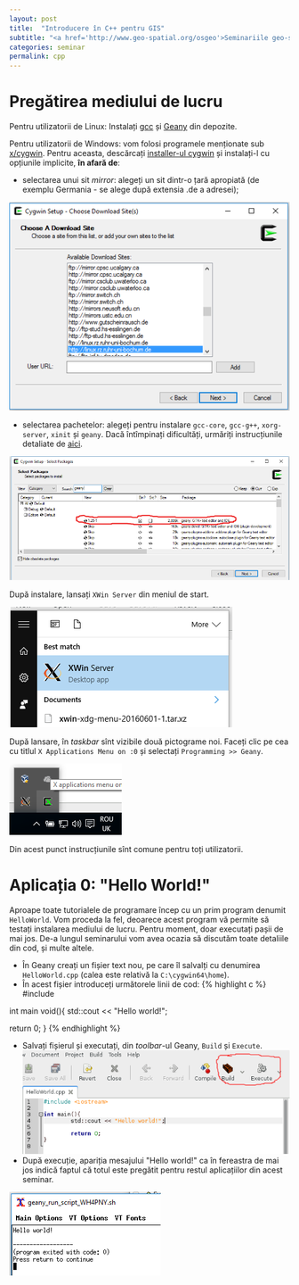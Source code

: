 ```yaml
---
layout: post
title:  "Introducere în C++ pentru GIS"
subtitle: "<a href='http://www.geo-spatial.org/osgeo'>Seminariile geo-spațial.org, București</a>"
categories: seminar
permalink: cpp
---
```


Pregătirea mediului de lucru
===========
Pentru utilizatorii de Linux:
   Instalați [gcc][gcc_url] și [Geany][geany_url] din depozite.
   
Pentru utilizatorii de Windows: vom folosi programele menționate sub 
[x/cygwin][xcyg_url]. Pentru aceasta, descărcați [installer-ul cygwin][cyginst_url] și instalați-l cu opțiunile implicite, **în afară de**:
   
   + selectarea unui sit _mirror_: alegeți un sit dintr-o țară apropiată (de exemplu Germania - se alege după extensia .de a adresei);
   
   ![](/assets/ps_cysetup_mirrorsel.png)
   
   + selectarea pachetelor: alegeți pentru instalare `gcc-core`, `gcc-g++`, `xorg-server`, `xinit` și `geany`. Dacă întîmpinați dificultăți, urmăriți instrucțiunile detaliate de [aici][cyginst_tutor].
   
   ![](/assets/ps_cysetup_packsel.png)
   
După instalare, lansați `XWin Server` din meniul de start. 

![](/assets/ps_xwinserver_start.png)

După lansare, în _taskbar_ sînt vizibile două pictograme noi. Faceți clic pe cea cu titlul `X Applications Menu on :0` și selectați `Programming >> Geany`.

![](/assets/ps_xappmenu.png)

Din acest punct instrucțiunile sînt comune pentru toți utilizatorii.

Aplicația 0: "Hello World!"
=============
Aproape toate tutorialele de programare încep cu un prim program denumit `HelloWorld`. Vom proceda la fel, deoarece acest program vă permite să testați instalarea mediului de lucru. Pentru moment, doar executați pașii de mai jos. De-a lungul seminarului vom avea ocazia să discutăm toate detaliile din cod, și multe altele.

   + În Geany creați un fișier text nou, pe care îl salvalți cu denumirea `HelloWorld.cpp` (calea este relativă la `C:\cygwin64\home`).
   + În acest fișier introduceți următorele linii de cod:
{% highlight c %}
#include <iostream>

int main void(){
   std::cout << "Hello world!";
   
   return 0;
}
{% endhighlight %}

   + Salvați fișierul și executați, din _toolbar_-ul Geany, `Build` și `Execute`.
   ![](/assets/ps_geany_compile-build-execute.png)
   + După execuție, apariția mesajului "Hello world!" ca în fereastra de mai jos indică faptul că totul este pregătit pentru restul aplicațiilor din acest seminar.
   
   ![](/assets/ps_geany_execute-output.png)
    


[gcc_url]:        https://en.wikipedia.org/wiki/GNU_Compiler_Collection
[geany_url]:      https://en.wikipedia.org/wiki/Geany
[xcyg_url]:       http://x.cygwin.com/  
[cyginst_url]:    http://cygwin.com/setup-x86_64.exe
[cyginst_tutor]:  http://x.cygwin.com/docs/ug/setup.html#setup-cygwin-x-installing
